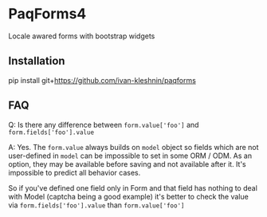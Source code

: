 # PaqForms4

Locale awared forms with bootstrap widgets

## Installation

pip install git+https://github.com/ivan-kleshnin/paqforms

## FAQ

Q: Is there any difference between
`form.value['foo']`
and
`form.fields['foo'].value`

A: Yes. The `form.value` always builds on `model` object so fields which are
not user-defined in `model` can be impossible to set in some ORM / ODM. As an option,
they may be available before saving and not available after it. It's impossible
to predict all behavior cases. 

So if you've defined one field only in Form and that field has nothing to deal with Model
(captcha being a good example) it's better to check the value via 
`form.fields['foo'].value` 
than 
`form.value['foo']`
